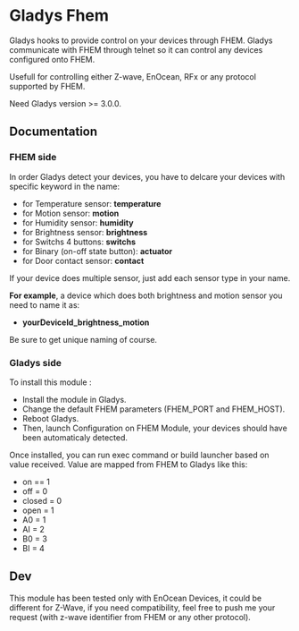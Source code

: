 # Gladys Fhem

Gladys hooks to provide control on your devices through FHEM.
Gladys communicate with FHEM through telnet so it can control any devices configured onto FHEM.

Usefull for controlling either Z-wave, EnOcean, RFx or any protocol supported by FHEM. 

Need Gladys version >= 3.0.0.

## Documentation

### FHEM side

In order Gladys detect your devices, you have to delcare your devices with specific keyword in the name:
- for Temperature sensor: **temperature**
- for Motion sensor: **motion**
- for Humidity sensor: **humidity**
- for Brightness sensor: **brightness**
- for Switchs 4 buttons: **switchs**
- for Binary (on-off state button): **actuator**
- for Door contact sensor: **contact**

If your device does multiple sensor, just add each sensor type in your name.

__For example__, a device which does both brightness and motion sensor you need to name it as:
- **yourDeviceId_brightness_motion**

Be sure to get unique naming of course.

### Gladys side

To install this module : 

- Install the module in Gladys.
- Change the default FHEM parameters (FHEM_PORT and FHEM_HOST).
- Reboot Gladys.
- Then, launch Configuration on FHEM Module, your devices should have been automaticaly detected. 

Once installed, you can run exec command or build launcher based on value received.
Value are mapped from FHEM to Gladys like this:
- on == 1
- off = 0
- closed = 0
- open = 1
- A0 = 1
- AI = 2
- B0 = 3
- BI = 4


## Dev

This module has been tested only with EnOcean Devices, it could be different for Z-Wave, if you need compatibility, feel free to push me your request (with z-wave identifier from FHEM or any other protocol).
